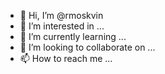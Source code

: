 - 👋 Hi, I’m @rmoskvin
- 👀 I’m interested in ...
- 🌱 I’m currently learning ...
- 💞️ I’m looking to collaborate on ...
- 📫 How to reach me ...

<!---
rmoskvin/rmoskvin is a ✨ special ✨ repository because its `README.md` (this file) appears on your GitHub profile.
You can click the Preview link to take a look at your changes.
--->
